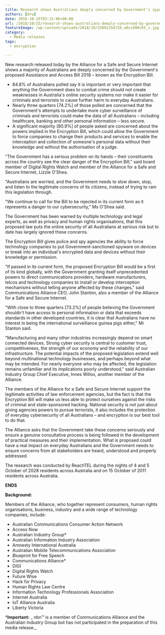 ```yaml
---
title: Research shows Australians deeply concerned by Government's spyware legislation
authors: [drw]
date: 2018-10-25T03:15:06+00:00
url: /2018/10/25/research-shows-australians-deeply-concerned-by-governments-spyware-legislation/
featureImage: /wp-content/uploads/2018/10/33091154720_a8cc890c65_z.jpg
category:
  - Media releases
tags:
  - encryption

---
```

New research released today by the Alliance for a Safe and Secure Internet shows a majority of Australians are deeply concerned by the Government's proposed Assistance and Access Bill 2018 – known as the Encryption Bill.

  * 84.8% of Australians polled say it is important or very important that anything the Government does to combat crime should not create weaknesses in Australia's online security systems nor make it easier for criminals and terrorists to cause further harm to everyday Australians.
  * Nearly three quarters [74.2%] of those polled are concerned that the Government's attempts to undertake more cyber surveillance of criminals and terrorists could make the data of all Australians – including healthcare, banking and other personal information – less secure.
  * A significant majority [80.9%] of people asked are concerned about the powers implied in the Encryption Bill, which could allow the Government to force companies to change their products and services to enable the interception and collection of someone's personal data without their knowledge and without the authorisation of a judge.

"The Government has a serious problem on its hands – their constituents across the country see the clear danger of the Encryption Bill," said board member of Digital Rights Watch and member of the Alliance for a Safe and Secure Internet, Lizzie O'Shea.

"Australians are worried, and the Government needs to slow down, stop, and listen to the legitimate concerns of its citizens, instead of trying to ram this legislation through.

"We continue to call for the Bill to be rejected in its current form as it represents a danger to our cybersecurity," Ms O'Shea said.

The Government has been warned by multiple technology and legal experts, as well as privacy and human rights organisations, that this proposed law puts the online security of all Australians at serious risk but to date has largely ignored these concerns.

The Encryption Bill gives police and spy agencies the ability to force technology companies to put Government-sanctioned spyware on devices or break into an individual's encrypted data and devices without their knowledge or permission.

"If passed in its current form, the proposed Encryption Bill would be a first of its kind globally, with the Government granting itself unprecedented powers to direct communications providers, hardware manufacturers, telcos and technology companies to install or develop interception mechanisms without telling anyone affected by these changes," said Communications Alliance CEO, John Stanton, also a member of the Alliance for a Safe and Secure Internet.

"With close to three quarters [73.2%] of people believing the Government shouldn't have access to personal information or data that exceeds standards in other developed countries, it is clear that Australians have no interest in being the international surveillance guinea pigs either," Mr Stanton said.

"Manufacturing and many other industries increasingly depend on smart connected devices. Strong cyber security is central to customer trust, competitiveness, the strength of our economy and the reliability of our infrastructure. The potential impacts of the proposed legislation extend well beyond multinational technology businesses, and perhaps beyond what may be intended. For nearly everyone who may be affected, the legislation remains unfamiliar and its implications poorly understood," said Australian Industry Group Chief Executive, Innes Willox, another member of the Alliance.

The members of the Alliance for a Safe and Secure Internet support the legitimate activities of law enforcement agencies, but the fact is that the Encryption Bill will make us less able to protect ourselves against the risks of criminal and state-sponsored hacking. National security is not just about giving agencies powers to pursue terrorists, it also includes the protection of everyday cybersecurity of all Australians – and encryption is our best tool to do that.

The Alliance asks that the Government take these concerns seriously and ensure a genuine consultative process is being followed in the development of practical measures and their implementation. What is proposed could have a real impact on everyday Australians and the Government needs to ensure concerns from all stakeholders are heard, understood and properly addressed.

The research was conducted by ReachTEL during the nights of 4 and 5 October of 2028 residents across Australia and on 15 October of 2011 residents across Australia.

**ENDS**

**Background:**

Members of the Alliance, who together represent consumers, human rights organisations, business, industry and a wide range of technology companies, include:

  * Australian Communications Consumer Action Network
  * Access Now
  * Australian Industry Group*
  * Australian Information Industry Association
  * Amnesty International Australia
  * Australian Mobile Telecommunications Association
  * Blueprint for Free Speech
  * Communications Alliance*
  * DIGI
  * Digital Rights Watch
  * Future Wise
  * Hack for Privacy
  * Human Rights Law Centre
  * Information Technology Professionals Association
  * Internet Australia
  * IoT Alliance Australia
  * Liberty Victoria

***Important:**
_ nbn™ is a member of Communications Alliance and the Australian Industry Group but has not participated in the preparation of this media release._
